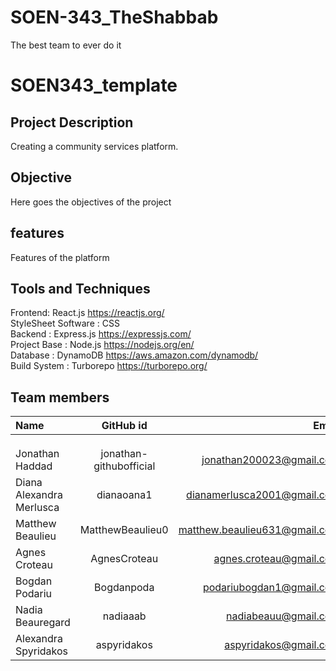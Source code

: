 # SOEN-343_TheShabbab
The best team to ever do it
# SOEN343_template

## Project Description
Creating a community services platform.

## Objective
Here goes the objectives of the project

## features
Features of the platform

## Tools and Techniques
Frontend: React.js https://reactjs.org/ <br />
StyleSheet Software : CSS<br />
Backend : Express.js https://expressjs.com/ <br />
Project Base : Node.js https://nodejs.org/en/ <br />
Database : DynamoDB https://aws.amazon.com/dynamodb/ <br />
Build System : Turborepo https://turborepo.org/ <br />

## Team members

| Name                     |      GitHub id   |                         Email |
| :----------------------- | :--------------: | ----------------------------: |
|              |     |       |
|             |    |              |
|            |     |  |
|    Jonathan Haddad            |  jonathan-githubofficial    |    jonathan200023@gmail.com   |
| Diana Alexandra Merlusca |    dianaoana1    |   dianamerlusca2001@gmail.com |
| Matthew Beaulieu         | MatthewBeaulieu0 | matthew.beaulieu631@gmail.com |
|    Agnes Croteau            |   AgnesCroteau      |    agnes.croteau@gmail.com   |
|    Bogdan Podariu         |   Bogdanpoda     |    podariubogdan1@gmail.com        |
|    Nadia Beauregard      |   nadiaaab       |      nadiabeauu@gmail.com    |
|    Alexandra Spyridakos |    aspyridakos      | aspyridakos@gmail.com      |
